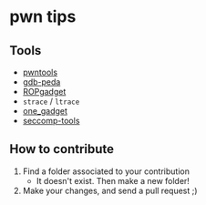 # pwn tips

## Tools
* [pwntools](https://github.com/Gallopsled/pwntools)
* [gdb-peda](https://github.com/longld/peda)
* [ROPgadget](https://github.com/JonathanSalwan/ROPgadget)
* `strace` / `ltrace`
* [one_gadget](https://github.com/david942j/one_gadget)
* [seccomp-tools](https://github.com/david942j/seccomp-tools)


## How to contribute
1. Find a folder associated to your contribution
    * It doesn't exist. Then make a new folder!
2. Make your changes, and send a pull request ;) 
